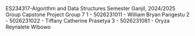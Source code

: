 ES234317-Algorithm and Data Structures
Semester Ganjil, 2024/2025
Group Capstone Project
Group 7
1 - 5026231011 - William Bryan Pangestu
2 - 5026231022 - Tiffany Catherine Prasetya
3 - 5026231081 - Oryza Reynalete Wibowo
